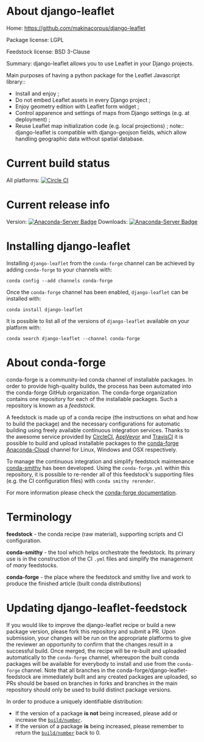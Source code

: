 About django-leaflet
====================

Home: https://github.com/makinacorpus/django-leaflet

Package license: LGPL

Feedstock license: BSD 3-Clause

Summary: django-leaflet allows you to use Leaflet in your Django projects.

Main purposes of having a python package for the Leaflet Javascript library::
- Install and enjoy ;
- Do not embed Leaflet assets in every Django project ;
- Enjoy geometry edition with Leaflet form widget ;
- Control apparence and settings of maps from Django settings (e.g. at deployment) ;
- Reuse Leaflet map initialization code (e.g. local projections) ;
note:: django-leaflet is compatible with django-geojson fields, which allow handling
geographic data without spatial database.


Current build status
====================

All platforms: [![Circle CI](https://circleci.com/gh/conda-forge/django-leaflet-feedstock.svg?style=shield)](https://circleci.com/gh/conda-forge/django-leaflet-feedstock)

Current release info
====================
Version: [![Anaconda-Server Badge](https://anaconda.org/conda-forge/django-leaflet/badges/version.svg)](https://anaconda.org/conda-forge/django-leaflet)
Downloads: [![Anaconda-Server Badge](https://anaconda.org/conda-forge/django-leaflet/badges/downloads.svg)](https://anaconda.org/conda-forge/django-leaflet)

Installing django-leaflet
=========================

Installing `django-leaflet` from the `conda-forge` channel can be achieved by adding `conda-forge` to your channels with:

```
conda config --add channels conda-forge
```

Once the `conda-forge` channel has been enabled, `django-leaflet` can be installed with:

```
conda install django-leaflet
```

It is possible to list all of the versions of `django-leaflet` available on your platform with:

```
conda search django-leaflet --channel conda-forge
```


About conda-forge
=================

conda-forge is a community-led conda channel of installable packages.
In order to provide high-quality builds, the process has been automated into the
conda-forge GitHub organization. The conda-forge organization contains one repository
for each of the installable packages. Such a repository is known as a *feedstock*.

A feedstock is made up of a conda recipe (the instructions on what and how to build
the package) and the necessary configurations for automatic building using freely
available continuous integration services. Thanks to the awesome service provided by
[CircleCI](https://circleci.com/), [AppVeyor](http://www.appveyor.com/)
and [TravisCI](https://travis-ci.org/) it is possible to build and upload installable
packages to the [conda-forge](https://anaconda.org/conda-forge)
[Anaconda-Cloud](http://docs.anaconda.org/) channel for Linux, Windows and OSX respectively.

To manage the continuous integration and simplify feedstock maintenance
[conda-smithy](http://github.com/conda-forge/conda-smithy) has been developed.
Using the ``conda-forge.yml`` within this repository, it is possible to re-render all of
this feedstock's supporting files (e.g. the CI configuration files) with ``conda smithy rerender``.

For more information please check the [conda-forge documentation](https://conda-forge.org/docs/).

Terminology
===========

**feedstock** - the conda recipe (raw material), supporting scripts and CI configuration.

**conda-smithy** - the tool which helps orchestrate the feedstock.
                   Its primary use is in the construction of the CI ``.yml`` files
                   and simplify the management of *many* feedstocks.

**conda-forge** - the place where the feedstock and smithy live and work to
                  produce the finished article (built conda distributions)


Updating django-leaflet-feedstock
=================================

If you would like to improve the django-leaflet recipe or build a new
package version, please fork this repository and submit a PR. Upon submission,
your changes will be run on the appropriate platforms to give the reviewer an
opportunity to confirm that the changes result in a successful build. Once
merged, the recipe will be re-built and uploaded automatically to the
`conda-forge` channel, whereupon the built conda packages will be available for
everybody to install and use from the `conda-forge` channel.
Note that all branches in the conda-forge/django-leaflet-feedstock are
immediately built and any created packages are uploaded, so PRs should be based
on branches in forks and branches in the main repository should only be used to
build distinct package versions.

In order to produce a uniquely identifiable distribution:
 * If the version of a package **is not** being increased, please add or increase
   the [``build/number``](http://conda.pydata.org/docs/building/meta-yaml.html#build-number-and-string).
 * If the version of a package **is** being increased, please remember to return
   the [``build/number``](http://conda.pydata.org/docs/building/meta-yaml.html#build-number-and-string)
   back to 0.